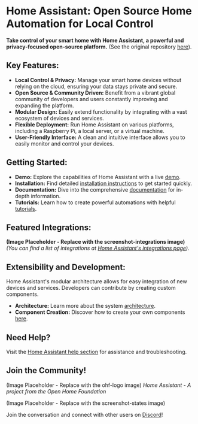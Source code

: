 # Home Assistant: Open Source Home Automation for Local Control

**Take control of your smart home with Home Assistant, a powerful and privacy-focused open-source platform.**  (See the original repository [here](https://github.com/home-assistant/core)).

## Key Features:

*   **Local Control & Privacy:**  Manage your smart home devices without relying on the cloud, ensuring your data stays private and secure.
*   **Open Source & Community Driven:** Benefit from a vibrant global community of developers and users constantly improving and expanding the platform.
*   **Modular Design:** Easily extend functionality by integrating with a vast ecosystem of devices and services.
*   **Flexible Deployment:** Run Home Assistant on various platforms, including a Raspberry Pi, a local server, or a virtual machine.
*   **User-Friendly Interface:**  A clean and intuitive interface allows you to easily monitor and control your devices.

## Getting Started:

*   **Demo:** Explore the capabilities of Home Assistant with a live [demo](https://demo.home-assistant.io).
*   **Installation:**  Find detailed [installation instructions](https://home-assistant.io/getting-started/) to get started quickly.
*   **Documentation:** Dive into the comprehensive [documentation](https://home-assistant.io/docs/) for in-depth information.
*   **Tutorials:** Learn how to create powerful automations with helpful [tutorials](https://home-assistant.io/getting-started/automation/).

## Featured Integrations:

**(Image Placeholder - Replace with the screenshot-integrations image)**  *(You can find a list of integrations at [Home Assistant's integrations page](https://home-assistant.io/integrations/)).*

## Extensibility and Development:

Home Assistant's modular architecture allows for easy integration of new devices and services.  Developers can contribute by creating custom components.

*   **Architecture:** Learn more about the system [architecture](https://developers.home-assistant.io/docs/architecture_index/).
*   **Component Creation:**  Discover how to create your own components [here](https://developers.home-assistant.io/docs/creating_component_index/).

## Need Help?

Visit the [Home Assistant help section](https://home-assistant.io/help/) for assistance and troubleshooting.

## Join the Community!

(Image Placeholder - Replace with the ohf-logo image)  *Home Assistant - A project from the Open Home Foundation*

(Image Placeholder - Replace with the screenshot-states image)

Join the conversation and connect with other users on [Discord](https://www.home-assistant.io/join-chat/)!